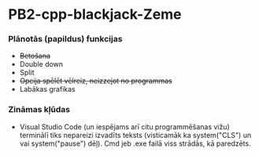# PB2-cpp-blackjack-Zeme
### Plānotās (papildus) funkcijas
- ~~Betošana~~
- Double down
- Split
- ~~Opcija spēlēt vēlreiz, neizzejot no programmas~~
- Labākas grafikas
### Zināmas kļūdas
- Visual Studio Code (un iespējams arī citu programmēšanas vižu) terminālī tiks nepareizi izvadīts teksts (visticamāk ka system("CLS") un vai system("pause") dēļ). Cmd jeb .exe failā viss strādās, kā paredzēts.

